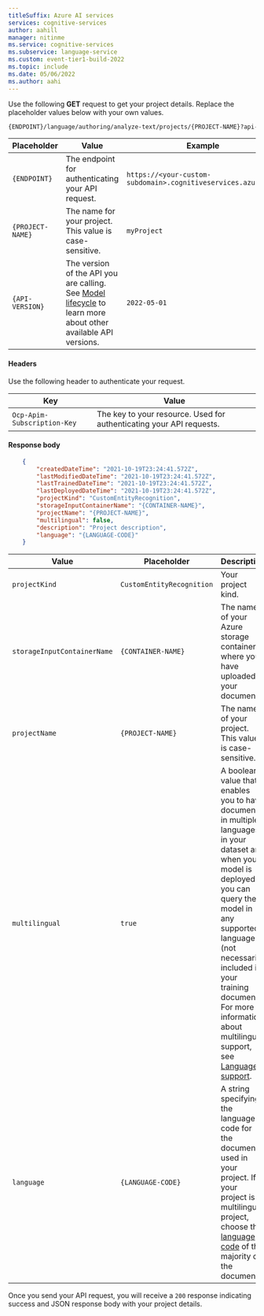 ```yaml
---
titleSuffix: Azure AI services
services: cognitive-services
author: aahill
manager: nitinme
ms.service: cognitive-services
ms.subservice: language-service
ms.custom: event-tier1-build-2022
ms.topic: include
ms.date: 05/06/2022
ms.author: aahi
---
```


Use the following **GET** request to get your project details. Replace the placeholder values below with your own values. 

```rest
{ENDPOINT}/language/authoring/analyze-text/projects/{PROJECT-NAME}?api-version={API-VERSION}
```

|Placeholder  |Value  | Example |
|---------|---------|---------|
|`{ENDPOINT}`     | The endpoint for authenticating your API request.   | `https://<your-custom-subdomain>.cognitiveservices.azure.com` |
|`{PROJECT-NAME}`     | The name for your project. This value is case-sensitive.  | `myProject` |
|`{API-VERSION}`     | The version of the API you are calling. See [Model lifecycle](../../../concepts/model-lifecycle.md#choose-the-model-version-used-on-your-data) to learn more about other available API versions.  | `2022-05-01` |

#### Headers

Use the following header to authenticate your request. 

|Key|Value|
|--|--|
|`Ocp-Apim-Subscription-Key`| The key to your resource. Used for authenticating your API requests.|

#### Response body

```json
    {
        "createdDateTime": "2021-10-19T23:24:41.572Z",
        "lastModifiedDateTime": "2021-10-19T23:24:41.572Z",
        "lastTrainedDateTime": "2021-10-19T23:24:41.572Z",
        "lastDeployedDateTime": "2021-10-19T23:24:41.572Z",
        "projectKind": "CustomEntityRecognition",
        "storageInputContainerName": "{CONTAINER-NAME}",
        "projectName": "{PROJECT-NAME}",
        "multilingual": false,
        "description": "Project description",
        "language": "{LANGUAGE-CODE}"
    }
```

|Value | Placeholder  | Description | Example |
|---------|---------|---------|---------|
| `projectKind` | `CustomEntityRecognition` | Your project kind. | `CustomEntityRecognition` |
| `storageInputContainerName` | `{CONTAINER-NAME}` | The name of your Azure storage container where you have uploaded your documents.   | `myContainer` |
| `projectName` | `{PROJECT-NAME}` | The name of your project. This value is case-sensitive. | `myProject` |
| `multilingual` | `true`| A boolean value that enables you to have documents in multiple languages in your dataset and when your model is deployed you can query the model in any supported language (not necessarily included in your training documents. For more information about multilingual support, see [Language support](../../language-support.md#multi-lingual-option). | `true`|
| `language` | `{LANGUAGE-CODE}` |  A string specifying the language code for the documents used in your project. If your project is a multilingual project, choose the [language code](../../language-support.md) of the majority of the documents. |`en-us`|

Once you send your API request, you will receive a `200` response indicating success and JSON response body with your project details.

